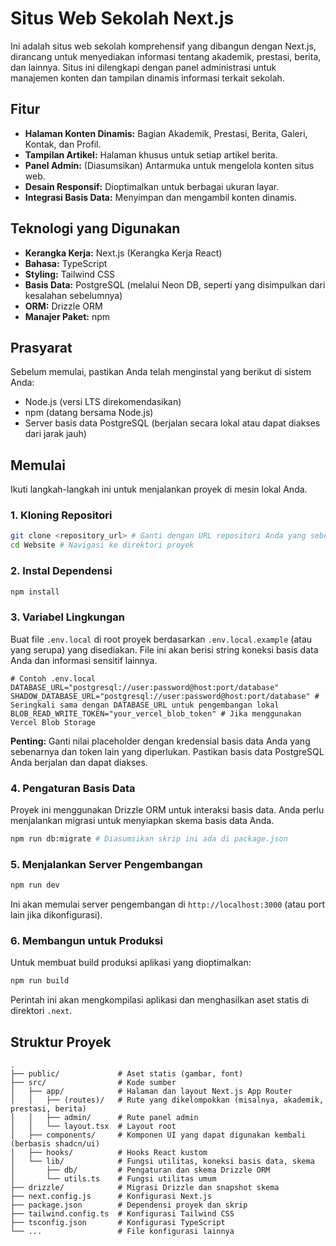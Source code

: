 # Situs Web Sekolah Next.js

Ini adalah situs web sekolah komprehensif yang dibangun dengan Next.js, dirancang untuk menyediakan informasi tentang akademik, prestasi, berita, dan lainnya. Situs ini dilengkapi dengan panel administrasi untuk manajemen konten dan tampilan dinamis informasi terkait sekolah.

## Fitur

*   **Halaman Konten Dinamis:** Bagian Akademik, Prestasi, Berita, Galeri, Kontak, dan Profil.
*   **Tampilan Artikel:** Halaman khusus untuk setiap artikel berita.
*   **Panel Admin:** (Diasumsikan) Antarmuka untuk mengelola konten situs web.
*   **Desain Responsif:** Dioptimalkan untuk berbagai ukuran layar.
*   **Integrasi Basis Data:** Menyimpan dan mengambil konten dinamis.

## Teknologi yang Digunakan

*   **Kerangka Kerja:** Next.js (Kerangka Kerja React)
*   **Bahasa:** TypeScript
*   **Styling:** Tailwind CSS
*   **Basis Data:** PostgreSQL (melalui Neon DB, seperti yang disimpulkan dari kesalahan sebelumnya)
*   **ORM:** Drizzle ORM
*   **Manajer Paket:** npm

## Prasyarat

Sebelum memulai, pastikan Anda telah menginstal yang berikut di sistem Anda:

*   Node.js (versi LTS direkomendasikan)
*   npm (datang bersama Node.js)
*   Server basis data PostgreSQL (berjalan secara lokal atau dapat diakses dari jarak jauh)

## Memulai

Ikuti langkah-langkah ini untuk menjalankan proyek di mesin lokal Anda.

### 1. Kloning Repositori

```bash
git clone <repository_url> # Ganti dengan URL repositori Anda yang sebenarnya
cd Website # Navigasi ke direktori proyek
```

### 2. Instal Dependensi

```bash
npm install
```

### 3. Variabel Lingkungan

Buat file `.env.local` di root proyek berdasarkan `.env.local.example` (atau yang serupa) yang disediakan. File ini akan berisi string koneksi basis data Anda dan informasi sensitif lainnya.

```
# Contoh .env.local
DATABASE_URL="postgresql://user:password@host:port/database"
SHADOW_DATABASE_URL="postgresql://user:password@host:port/database" # Seringkali sama dengan DATABASE_URL untuk pengembangan lokal
BLOB_READ_WRITE_TOKEN="your_vercel_blob_token" # Jika menggunakan Vercel Blob Storage
```

**Penting:** Ganti nilai placeholder dengan kredensial basis data Anda yang sebenarnya dan token lain yang diperlukan. Pastikan basis data PostgreSQL Anda berjalan dan dapat diakses.

### 4. Pengaturan Basis Data

Proyek ini menggunakan Drizzle ORM untuk interaksi basis data. Anda perlu menjalankan migrasi untuk menyiapkan skema basis data Anda.

```bash
npm run db:migrate # Diasumsikan skrip ini ada di package.json
```

### 5. Menjalankan Server Pengembangan

```bash
npm run dev
```

Ini akan memulai server pengembangan di `http://localhost:3000` (atau port lain jika dikonfigurasi).

### 6. Membangun untuk Produksi

Untuk membuat build produksi aplikasi yang dioptimalkan:

```bash
npm run build
```

Perintah ini akan mengkompilasi aplikasi dan menghasilkan aset statis di direktori `.next`.

## Struktur Proyek

```
.
├── public/             # Aset statis (gambar, font)
├── src/                # Kode sumber
│   ├── app/            # Halaman dan layout Next.js App Router
│   │   ├── (routes)/   # Rute yang dikelompokkan (misalnya, akademik, prestasi, berita)
│   │   ├── admin/      # Rute panel admin
│   │   └── layout.tsx  # Layout root
│   ├── components/     # Komponen UI yang dapat digunakan kembali (berbasis shadcn/ui)
│   ├── hooks/          # Hooks React kustom
│   └── lib/            # Fungsi utilitas, koneksi basis data, skema
│       ├── db/         # Pengaturan dan skema Drizzle ORM
│       └── utils.ts    # Fungsi utilitas umum
├── drizzle/            # Migrasi Drizzle dan snapshot skema
├── next.config.js      # Konfigurasi Next.js
├── package.json        # Dependensi proyek dan skrip
├── tailwind.config.ts  # Konfigurasi Tailwind CSS
├── tsconfig.json       # Konfigurasi TypeScript
└── ...                 # File konfigurasi lainnya
```